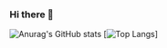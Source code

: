 ### Hi there 👋

![Anurag's GitHub stats](https://github-readme-stats.vercel.app/api?username=patrikr7&show_icons=true&theme=radical)
[![Top Langs](https://github-readme-stats.vercel.app/api/top-langs/?username=patrikr7&layout=compact)]

<!--
**Patrikr7/Patrikr7** is a ✨ _special_ ✨ repository because its `README.md` (this file) appears on your GitHub profile.

Here are some ideas to get you started:

- 🔭 I’m currently working on ...
- 🌱 I’m currently learning ...
- 👯 I’m looking to collaborate on ...
- 🤔 I’m looking for help with ...
- 💬 Ask me about ...
- 📫 How to reach me: ...
- 😄 Pronouns: ...
- ⚡ Fun fact: ...
-->
